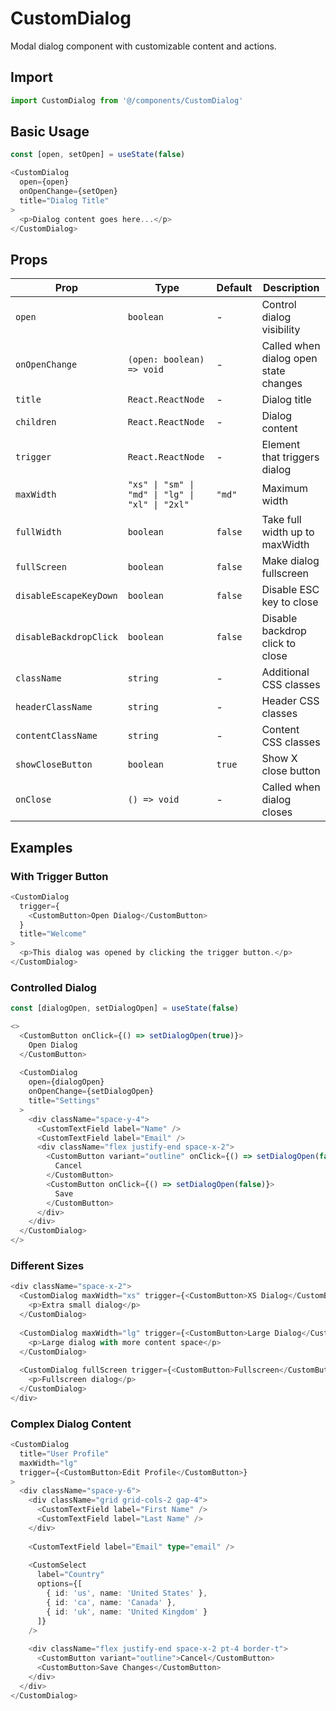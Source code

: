 
# CustomDialog

Modal dialog component with customizable content and actions.

## Import

```typescript
import CustomDialog from '@/components/CustomDialog'
```

## Basic Usage

```typescript
const [open, setOpen] = useState(false)

<CustomDialog
  open={open}
  onOpenChange={setOpen}
  title="Dialog Title"
>
  <p>Dialog content goes here...</p>
</CustomDialog>
```

## Props

| Prop | Type | Default | Description |
|------|------|---------|-------------|
| `open` | `boolean` | - | Control dialog visibility |
| `onOpenChange` | `(open: boolean) => void` | - | Called when dialog open state changes |
| `title` | `React.ReactNode` | - | Dialog title |
| `children` | `React.ReactNode` | - | Dialog content |
| `trigger` | `React.ReactNode` | - | Element that triggers dialog |
| `maxWidth` | `"xs" \| "sm" \| "md" \| "lg" \| "xl" \| "2xl"` | `"md"` | Maximum width |
| `fullWidth` | `boolean` | `false` | Take full width up to maxWidth |
| `fullScreen` | `boolean` | `false` | Make dialog fullscreen |
| `disableEscapeKeyDown` | `boolean` | `false` | Disable ESC key to close |
| `disableBackdropClick` | `boolean` | `false` | Disable backdrop click to close |
| `className` | `string` | - | Additional CSS classes |
| `headerClassName` | `string` | - | Header CSS classes |
| `contentClassName` | `string` | - | Content CSS classes |
| `showCloseButton` | `boolean` | `true` | Show X close button |
| `onClose` | `() => void` | - | Called when dialog closes |

## Examples

### With Trigger Button
```typescript
<CustomDialog
  trigger={
    <CustomButton>Open Dialog</CustomButton>
  }
  title="Welcome"
>
  <p>This dialog was opened by clicking the trigger button.</p>
</CustomDialog>
```

### Controlled Dialog
```typescript
const [dialogOpen, setDialogOpen] = useState(false)

<>
  <CustomButton onClick={() => setDialogOpen(true)}>
    Open Dialog
  </CustomButton>
  
  <CustomDialog
    open={dialogOpen}
    onOpenChange={setDialogOpen}
    title="Settings"
  >
    <div className="space-y-4">
      <CustomTextField label="Name" />
      <CustomTextField label="Email" />
      <div className="flex justify-end space-x-2">
        <CustomButton variant="outline" onClick={() => setDialogOpen(false)}>
          Cancel
        </CustomButton>
        <CustomButton onClick={() => setDialogOpen(false)}>
          Save
        </CustomButton>
      </div>
    </div>
  </CustomDialog>
</>
```

### Different Sizes
```typescript
<div className="space-x-2">
  <CustomDialog maxWidth="xs" trigger={<CustomButton>XS Dialog</CustomButton>}>
    <p>Extra small dialog</p>
  </CustomDialog>
  
  <CustomDialog maxWidth="lg" trigger={<CustomButton>Large Dialog</CustomButton>}>
    <p>Large dialog with more content space</p>
  </CustomDialog>
  
  <CustomDialog fullScreen trigger={<CustomButton>Fullscreen</CustomButton>}>
    <p>Fullscreen dialog</p>
  </CustomDialog>
</div>
```

### Complex Dialog Content
```typescript
<CustomDialog
  title="User Profile"
  maxWidth="lg"
  trigger={<CustomButton>Edit Profile</CustomButton>}
>
  <div className="space-y-6">
    <div className="grid grid-cols-2 gap-4">
      <CustomTextField label="First Name" />
      <CustomTextField label="Last Name" />
    </div>
    
    <CustomTextField label="Email" type="email" />
    
    <CustomSelect
      label="Country"
      options={[
        { id: 'us', name: 'United States' },
        { id: 'ca', name: 'Canada' },
        { id: 'uk', name: 'United Kingdom' }
      ]}
    />
    
    <div className="flex justify-end space-x-2 pt-4 border-t">
      <CustomButton variant="outline">Cancel</CustomButton>
      <CustomButton>Save Changes</CustomButton>
    </div>
  </div>
</CustomDialog>
```
